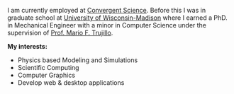 I am currently employed at [Convergent Science]. Before this I was in graduate school at [University of Wisconsin-Madison] where I earned a PhD. in Mechanical Engineer with a minor in Computer Science under the supervision of [Prof. Mario F. Trujillo].

**My interests:**
* Physics based Modeling and Simulations
* Scientific Computing
* Computer Graphics
* Develop web & desktop applications

[University of Wisconsin-Madison]: https://wisc.edu
[Prof. Mario F. Trujillo]: https://directory.engr.wisc.edu/me/Faculty/Trujillo_Mario/
[Convergent Science]: https://convergecfd.com